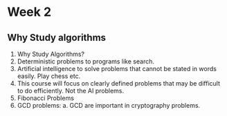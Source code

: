 # Week 2

## Why Study algorithms
1.  Why Study Algorithms? 
2.  Deterministic problems to programs like search.
3.  Artificial intelligence to solve problems that cannot be stated in words easily.  Play chess etc.
4.  This course will focus on clearly defined problems that may be difficult to do efficiently.  Not the AI problems.
5.  Fibonacci Problems
6.  GCD problems:
    a.  GCD are important in cryptography problems.  